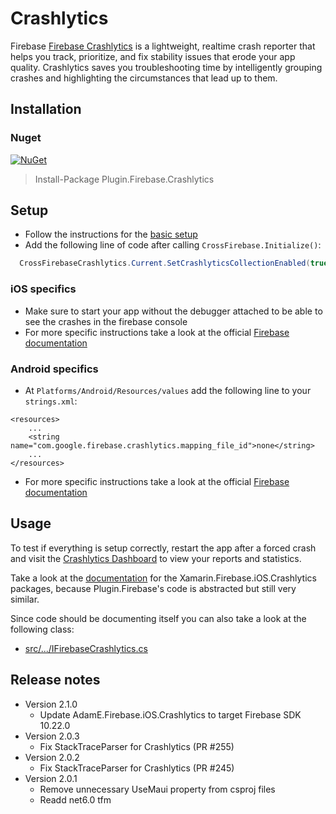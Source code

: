 # Crashlytics

Firebase [Firebase Crashlytics](https://firebase.google.com/docs/crashlytics) is a lightweight, realtime crash reporter that helps you track, prioritize, and fix stability issues that erode your app quality. Crashlytics saves you troubleshooting time by intelligently grouping crashes and highlighting the circumstances that lead up to them.

## Installation
### Nuget
[![NuGet](https://img.shields.io/nuget/v/plugin.firebase.crashlytics.svg?maxAge=86400&style=flat)](https://www.nuget.org/packages/Plugin.Firebase.Crashlytics/)

> Install-Package Plugin.Firebase.Crashlytics

## Setup

- Follow the instructions for the [basic setup](https://github.com/TobiasBuchholz/Plugin.Firebase/blob/master/README.md#basic-setup)
- Add the following line of code after calling `CrossFirebase.Initialize()`:
```c#
  CrossFirebaseCrashlytics.Current.SetCrashlyticsCollectionEnabled(true);
```

### iOS specifics
- Make sure to start your app without the debugger attached to be able to see the crashes in the firebase console
- For more specific instructions take a look at the official [Firebase documentation](https://firebase.google.com/docs/crashlytics/get-started?platform=ios)

### Android specifics

- At `Platforms/Android/Resources/values` add the following line to your `strings.xml`:
```
<resources>
    ...
    <string name="com.google.firebase.crashlytics.mapping_file_id">none</string>
    ...
</resources>
```
- For more specific instructions take a look at the official [Firebase documentation](https://firebase.google.com/docs/crashlytics/get-started?platform=android)

## Usage

To test if everything is setup correctly, restart the app after a forced crash and visit the [Crashlytics Dashboard](https://console.firebase.google.com/u/0/project/_/crashlytics) to view your reports and statistics.

Take a look at the [documentation](https://github.com/xamarin/GoogleApisForiOSComponents/blob/master/docs/Firebase/Crashlytics/GettingStarted.md) for the Xamarin.Firebase.iOS.Crashlytics packages, because Plugin.Firebase's code is abstracted but still very similar.

Since code should be documenting itself you can also take a look at the following class:
- [src/.../IFirebaseCrashlytics.cs](https://github.com/TobiasBuchholz/Plugin.Firebase/blob/master/src/Shared/Crashlytics/IFirebaseCrashlytics.cs)

## Release notes
- Version 2.1.0
  - Update AdamE.Firebase.iOS.Crashlytics to target Firebase SDK 10.22.0
- Version 2.0.3
  - Fix StackTraceParser for Crashlytics (PR #255)
- Version 2.0.2
  - Fix StackTraceParser for Crashlytics (PR #245)
- Version 2.0.1
  - Remove unnecessary UseMaui property from csproj files
  - Readd net6.0 tfm

